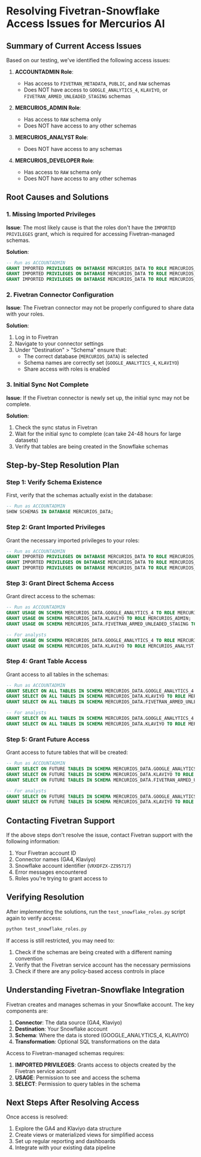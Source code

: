 # Resolving Fivetran-Snowflake Access Issues for Mercurios AI

## Summary of Current Access Issues

Based on our testing, we've identified the following access issues:

1. **ACCOUNTADMIN Role**:
   - Has access to `FIVETRAN_METADATA`, `PUBLIC`, and `RAW` schemas
   - Does NOT have access to `GOOGLE_ANALYTICS_4`, `KLAVIYO`, or `FIVETRAN_ARMED_UNLEADED_STAGING` schemas

2. **MERCURIOS_ADMIN Role**:
   - Has access to `RAW` schema only
   - Does NOT have access to any other schemas

3. **MERCURIOS_ANALYST Role**:
   - Does NOT have access to any schemas

4. **MERCURIOS_DEVELOPER Role**:
   - Has access to `RAW` schema only
   - Does NOT have access to any other schemas

## Root Causes and Solutions

### 1. Missing Imported Privileges

**Issue**: The most likely cause is that the roles don't have the `IMPORTED PRIVILEGES` grant, which is required for accessing Fivetran-managed schemas.

**Solution**:
```sql
-- Run as ACCOUNTADMIN
GRANT IMPORTED PRIVILEGES ON DATABASE MERCURIOS_DATA TO ROLE MERCURIOS_ADMIN;
GRANT IMPORTED PRIVILEGES ON DATABASE MERCURIOS_DATA TO ROLE MERCURIOS_ANALYST;
GRANT IMPORTED PRIVILEGES ON DATABASE MERCURIOS_DATA TO ROLE MERCURIOS_DEVELOPER;
```

### 2. Fivetran Connector Configuration

**Issue**: The Fivetran connector may not be properly configured to share data with your roles.

**Solution**:
1. Log in to Fivetran
2. Navigate to your connector settings
3. Under "Destination" > "Schema" ensure that:
   - The correct database (`MERCURIOS_DATA`) is selected
   - Schema names are correctly set (`GOOGLE_ANALYTICS_4`, `KLAVIYO`)
   - Share access with roles is enabled

### 3. Initial Sync Not Complete

**Issue**: If the Fivetran connector is newly set up, the initial sync may not be complete.

**Solution**:
1. Check the sync status in Fivetran
2. Wait for the initial sync to complete (can take 24-48 hours for large datasets)
3. Verify that tables are being created in the Snowflake schemas

## Step-by-Step Resolution Plan

### Step 1: Verify Schema Existence

First, verify that the schemas actually exist in the database:

```sql
-- Run as ACCOUNTADMIN
SHOW SCHEMAS IN DATABASE MERCURIOS_DATA;
```

### Step 2: Grant Imported Privileges

Grant the necessary imported privileges to your roles:

```sql
-- Run as ACCOUNTADMIN
GRANT IMPORTED PRIVILEGES ON DATABASE MERCURIOS_DATA TO ROLE MERCURIOS_ADMIN;
GRANT IMPORTED PRIVILEGES ON DATABASE MERCURIOS_DATA TO ROLE MERCURIOS_ANALYST;
GRANT IMPORTED PRIVILEGES ON DATABASE MERCURIOS_DATA TO ROLE MERCURIOS_DEVELOPER;
```

### Step 3: Grant Direct Schema Access

Grant direct access to the schemas:

```sql
-- Run as ACCOUNTADMIN
GRANT USAGE ON SCHEMA MERCURIOS_DATA.GOOGLE_ANALYTICS_4 TO ROLE MERCURIOS_ADMIN;
GRANT USAGE ON SCHEMA MERCURIOS_DATA.KLAVIYO TO ROLE MERCURIOS_ADMIN;
GRANT USAGE ON SCHEMA MERCURIOS_DATA.FIVETRAN_ARMED_UNLEADED_STAGING TO ROLE MERCURIOS_ADMIN;

-- For analysts
GRANT USAGE ON SCHEMA MERCURIOS_DATA.GOOGLE_ANALYTICS_4 TO ROLE MERCURIOS_ANALYST;
GRANT USAGE ON SCHEMA MERCURIOS_DATA.KLAVIYO TO ROLE MERCURIOS_ANALYST;
```

### Step 4: Grant Table Access

Grant access to all tables in the schemas:

```sql
-- Run as ACCOUNTADMIN
GRANT SELECT ON ALL TABLES IN SCHEMA MERCURIOS_DATA.GOOGLE_ANALYTICS_4 TO ROLE MERCURIOS_ADMIN;
GRANT SELECT ON ALL TABLES IN SCHEMA MERCURIOS_DATA.KLAVIYO TO ROLE MERCURIOS_ADMIN;
GRANT SELECT ON ALL TABLES IN SCHEMA MERCURIOS_DATA.FIVETRAN_ARMED_UNLEADED_STAGING TO ROLE MERCURIOS_ADMIN;

-- For analysts
GRANT SELECT ON ALL TABLES IN SCHEMA MERCURIOS_DATA.GOOGLE_ANALYTICS_4 TO ROLE MERCURIOS_ANALYST;
GRANT SELECT ON ALL TABLES IN SCHEMA MERCURIOS_DATA.KLAVIYO TO ROLE MERCURIOS_ANALYST;
```

### Step 5: Grant Future Access

Grant access to future tables that will be created:

```sql
-- Run as ACCOUNTADMIN
GRANT SELECT ON FUTURE TABLES IN SCHEMA MERCURIOS_DATA.GOOGLE_ANALYTICS_4 TO ROLE MERCURIOS_ADMIN;
GRANT SELECT ON FUTURE TABLES IN SCHEMA MERCURIOS_DATA.KLAVIYO TO ROLE MERCURIOS_ADMIN;
GRANT SELECT ON FUTURE TABLES IN SCHEMA MERCURIOS_DATA.FIVETRAN_ARMED_UNLEADED_STAGING TO ROLE MERCURIOS_ADMIN;

-- For analysts
GRANT SELECT ON FUTURE TABLES IN SCHEMA MERCURIOS_DATA.GOOGLE_ANALYTICS_4 TO ROLE MERCURIOS_ANALYST;
GRANT SELECT ON FUTURE TABLES IN SCHEMA MERCURIOS_DATA.KLAVIYO TO ROLE MERCURIOS_ANALYST;
```

## Contacting Fivetran Support

If the above steps don't resolve the issue, contact Fivetran support with the following information:

1. Your Fivetran account ID
2. Connector names (GA4, Klaviyo)
3. Snowflake account identifier (`VRXDFZX-ZZ95717`)
4. Error messages encountered
5. Roles you're trying to grant access to

## Verifying Resolution

After implementing the solutions, run the `test_snowflake_roles.py` script again to verify access:

```bash
python test_snowflake_roles.py
```

If access is still restricted, you may need to:

1. Check if the schemas are being created with a different naming convention
2. Verify that the Fivetran service account has the necessary permissions
3. Check if there are any policy-based access controls in place

## Understanding Fivetran-Snowflake Integration

Fivetran creates and manages schemas in your Snowflake account. The key components are:

1. **Connector**: The data source (GA4, Klaviyo)
2. **Destination**: Your Snowflake account
3. **Schema**: Where the data is stored (GOOGLE_ANALYTICS_4, KLAVIYO)
4. **Transformation**: Optional SQL transformations on the data

Access to Fivetran-managed schemas requires:

1. **IMPORTED PRIVILEGES**: Grants access to objects created by the Fivetran service account
2. **USAGE**: Permission to see and access the schema
3. **SELECT**: Permission to query tables in the schema

## Next Steps After Resolving Access

Once access is resolved:

1. Explore the GA4 and Klaviyo data structure
2. Create views or materialized views for simplified access
3. Set up regular reporting and dashboards
4. Integrate with your existing data pipeline
